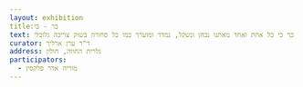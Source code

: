 ```yaml
---
layout: exhibition
title:בר - בי
text: תערוכה חדשה שבמרכזה בובת הברבי האייקונית לצד דוגמנית העל בר רפאלי ואף המעצבת עצמה. "העיסוק בבר רפאלי, החל לפני 8 שנים כשחקרתי את האופן בו מתהווים גיבורי התרבות בימינו (תרבות האינסטנט, אתרי אינטרנט, רשתות חברתיות וכו'), מאז אני מנהלת דיאלוג עם האיקונה שלה" אומרת מוריה אדר פלקסין. דרך הנוכחות החוזרת של הדימויים של שלוש גיבורות התערוכה, מתנסחת ומתחדדת ההבנה כי למרות שבר רפאלי, דוגמנית וסלב בעלת קריירה מרשימה והמוני מעריצים, חיה חיים שונים בתכלית ממוריה אמנית ומעצבת קרמית, דתיה שבחרה מאידיאל לחיות בעיר לוד, שתיהן חולקות משותף גם עם בובת הברבי. בר רפאלי, מוריה והברבי הן סחורות המשונעות בעולם הצריכה בו אנו חיים. אם חשבנו כי ההיגיון הכלכלי של חברת הצריכה מוגבל רק למוצרים הרי שמוריה מצביעה על כך כי כל אחת ואחד מאתנו נבחן ונשקל, נמדד ומוערך כמו כל סחורה בשוק צריכה גלובלי. 
curator: ד"ר ערן ארליך
address: גלרית החווה, חולון
participators:
  - מוריה אדר פלקסין
---
```

